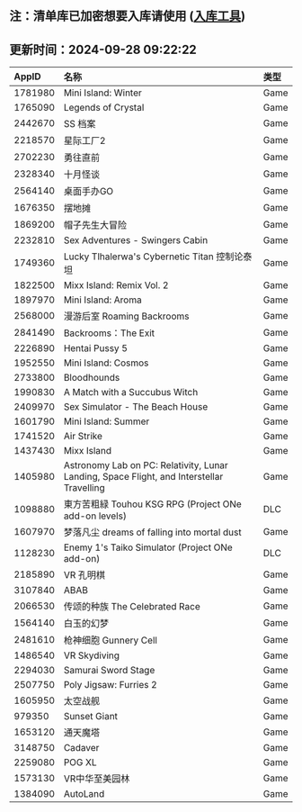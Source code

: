 ## 注：清单库已加密想要入库请使用 ([入库工具](https://github.com/BlankTMing/ManifestAutoUpdate/releases))

## 更新时间：2024-09-28 09:22:22
| AppID | 名称 | 类型  |
| :-------------------- | :----------------------------- | :----------- |
| 1781980 | Mini Island: Winter| Game |
| 1765090 | Legends of Crystal| Game |
| 2442670 | SS 档案| Game |
| 2218570 | 星际工厂2| Game |
| 2702230 | 勇往直前| Game |
| 2328340 | 十月怪谈| Game |
| 2564140 | 桌面手办GO| Game |
| 1676350 | 摆地摊| Game |
| 1869200 | 帽子先生大冒险| Game |
| 2232810 | Sex Adventures - Swingers Cabin| Game |
| 1749360 | Lucky Tlhalerwa's Cybernetic Titan 控制论泰坦| Game |
| 1822500 | Mixx Island: Remix Vol. 2| Game |
| 1897970 | Mini Island: Aroma| Game |
| 2568000 | 漫游后室 Roaming Backrooms| Game |
| 2841490 | Backrooms：The Exit| Game |
| 2226890 | Hentai Pussy 5| Game |
| 1952550 | Mini Island: Cosmos| Game |
| 2733800 | Bloodhounds| Game |
| 1990830 | A Match with a Succubus Witch| Game |
| 2409970 | Sex Simulator - The Beach House| Game |
| 1601790 | Mini Island: Summer| Game |
| 1741520 | Air Strike| Game |
| 1437430 | Mixx Island| Game |
| 1405980 | Astronomy Lab on PC: Relativity, Lunar Landing, Space Flight, and Interstellar Travelling| Game |
| 1098880 | 東方苦粗緑 Touhou KSG RPG (Project ONe add-on levels)| DLC |
| 1607970 | 梦落凡尘 dreams of falling into mortal dust| Game |
| 1128230 | Enemy 1's Taiko Simulator (Project ONe add-on)| DLC |
| 2185890 | VR 孔明棋| Game |
| 3107840 | ABAB| Game |
| 2066530 | 传颂的种族 The Celebrated Race| Game |
| 1564140 | 白玉的幻梦| Game |
| 2481610 | 枪神细胞 Gunnery Cell| Game |
| 1486540 | VR Skydiving| Game |
| 2294030 | Samurai Sword Stage| Game |
| 2507750 | Poly Jigsaw: Furries 2| Game |
| 1605950 | 太空战舰| Game |
| 979350 | Sunset Giant| Game |
| 1653120 | 通天魔塔| Game |
| 3148750 | Cadaver| Game |
| 2259080 | POG XL| Game |
| 1573130 | VR中华至美园林| Game |
| 1384090 | AutoLand| Game |
